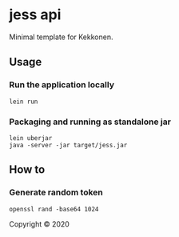 # jess api

Minimal template for Kekkonen.

## Usage

### Run the application locally

```
lein run
```

### Packaging and running as standalone jar

```
lein uberjar
java -server -jar target/jess.jar
```

## How to

### Generate random token

```
openssl rand -base64 1024
```

Copyright © 2020
